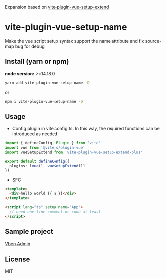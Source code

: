 Expansion based on [vite-plugin-vue-setup-extend](https://github.com/vbenjs/vite-plugin-vue-setup-extend)

# vite-plugin-vue-setup-name

Make the vue script setup syntax support the name attribute and fix source-map bug for debug


## Install (yarn or npm)

**node version:** >=14.18.0

```bash
yarn add vite-plugin-vue-setup-name -D
```

or

```bash
npm i vite-plugin-vue-setup-name -D
```

## Usage

- Config plugin in vite.config.ts. In this way, the required functions can be introduced as needed

```ts
import { defineConfig, Plugin } from 'vite'
import vue from '@vitejs/plugin-vue'
import vueSetupExtend from 'vite-plugin-vue-setup-extend-plus'

export default defineConfig({
  plugins: [vue(), vueSetupExtend()],
})
```

- SFC

```html
<template>
  <div>hello world {{ a }}</div>
</template>

<script lang="ts" setup name="App">
  // need one line comment or code at least
</script>
```

## Sample project

[Vben Admin](https://github.com/anncwb/vue-vben-admin)

## License

MIT
